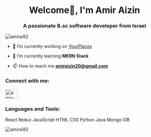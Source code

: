 <h1 align="center">Welcome👋, I'm Amir Aizin</h1>
<h3 align="center">A passionate B.sc software developer from Israel</h3>

<p align="left"> <img src="https://komarev.com/ghpvc/?username=amirai92&label=Profile%20views&color=0e75b6&style=flat" alt="amirai92" /> </p>

- 🔭 I’m currently working on [YourPlaces](https://github.com/amirai92/yourplaces)

- 🌱 I’m currently learning **MERN Stack**

- 📫 How to reach me **amiraizin20@gmail.com**


<h3 align="left">Connect with me:</h3>
<p align="left">
<a href="https://linkedin.com/in/amir-aizin" target="blank"><img align="center" src="https://cdn.jsdelivr.net/npm/simple-icons@3.0.1/icons/linkedin.svg" alt="amir-aizin" height="30" width="40" /></a>
</p>

<h3 align="left">Languages and Tools:</h3>
<p align="left"> React Redux JavaScript HTML CSS Python Java Mongo-DB </p>


<p><img align="left" src="https://github-readme-stats.vercel.app/api/top-langs?username=amirai92&show_icons=true&locale=en&layout=compact" alt="amirai92" /></p>


